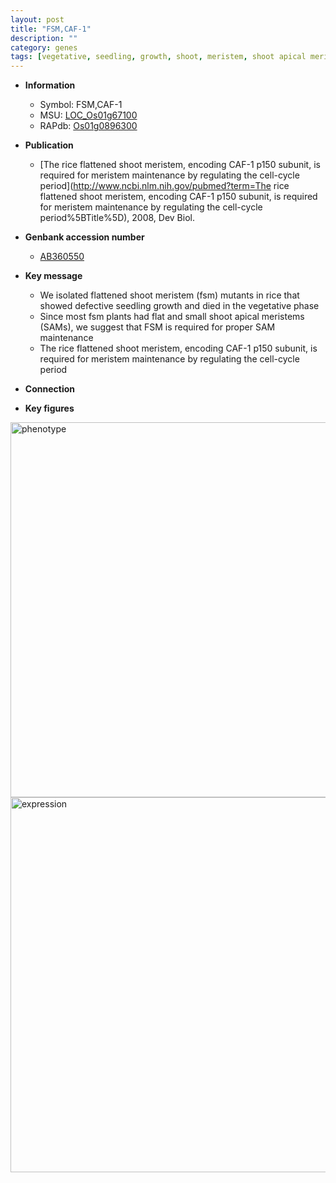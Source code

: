 ```yaml
---
layout: post
title: "FSM,CAF-1"
description: ""
category: genes
tags: [vegetative, seedling, growth, shoot, meristem, shoot apical meristem]
---
```


* **Information**  
    + Symbol: FSM,CAF-1  
    + MSU: [LOC_Os01g67100](http://rice.plantbiology.msu.edu/cgi-bin/ORF_infopage.cgi?orf=LOC_Os01g67100)  
    + RAPdb: [Os01g0896300](http://rapdb.dna.affrc.go.jp/viewer/gbrowse_details/irgsp1?name=Os01g0896300)  

* **Publication**  
    + [The rice flattened shoot meristem, encoding CAF-1 p150 subunit, is required for meristem maintenance by regulating the cell-cycle period](http://www.ncbi.nlm.nih.gov/pubmed?term=The rice flattened shoot meristem, encoding CAF-1 p150 subunit, is required for meristem maintenance by regulating the cell-cycle period%5BTitle%5D), 2008, Dev Biol.

* **Genbank accession number**  
    + [AB360550](http://www.ncbi.nlm.nih.gov/nuccore/AB360550)

* **Key message**  
    + We isolated flattened shoot meristem (fsm) mutants in rice that showed defective seedling growth and died in the vegetative phase
    + Since most fsm plants had flat and small shoot apical meristems (SAMs), we suggest that FSM is required for proper SAM maintenance
    + The rice flattened shoot meristem, encoding CAF-1 p150 subunit, is required for meristem maintenance by regulating the cell-cycle period

* **Connection**  

* **Key figures**  
<img src="http://ricencode.github.io/images/FSM.pheno.png" alt="phenotype"  style="width: 600px;"/>

<img src="http://ricencode.github.io/images/FSM.exp.png" alt="expression"  style="width: 600px;"/>


